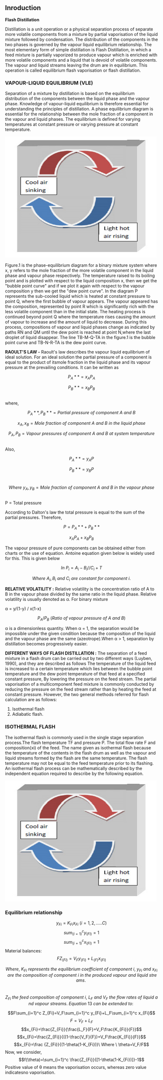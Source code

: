 ## Inroduction 

**Flash Distillation**

Distillation is a unit operation or a physical separation process of separate more volatile components from a mixture by partial vaporisation of the liquid mixture followed by condensation. The distribution of the components in the two phases is governed by the vapour liquid equilibrium relationship.
The most elementary form of simple distillation is Flash Distillation, in which a feed mixture is partially vaporized to produce vapour which is enriched with more volatile components and a liquid that is devoid of volatile components. The vapour and liquid streams leaving the drum are in equilibrium. This operation is called equilibrium flash vaporisation or flash distillation.
           

### VAPOUR-LIQUID EQUILIBRIUM (VLE)
Separation of a mixture by distillation is based on the equilibrium distribution of the components between the liquid phase and the vapour phase. Knowledge of vapour-liquid equilibrium is therefore essential for understanding the principles of distillation. A phase equilibrium diagram is essential for the relationship between the mole fraction of a component in the vapour and liquid phases. The equilibrium is defined for varying temperatures at constant pressure or varying pressure at constant temperature.
 
<img src="images/convection.jpg"  style="width:500px;height:400px;"/>
				
Figure.1 is the phase-equilibrium diagram for a binary mixture system where x, y refers to the mole fraction of the more volatile component in the liquid phase and vapour phase respectively. The temperature raised to its boiling point and is plotted with respect to the liquid composition x, then we get the "bubble point curve" and if we plot it again with respect to the vapour composition y then we get the "dew point curve". In the diagram P represents the sub-cooled liquid which is heated at constant pressure to point Q, where the first bubble of vapour appears. The vapour appeared has the composition, represented by point R which is significantly rich with the less volatile component than in the initial state. The heating process is continued beyond point Q where the temperature rises causing the amount of vapour to increase and the amount of liquid to decrease. During this process, compositions of vapour and liquid phases change as indicated by paths RN and QM until the dew point is reached at point N,where the last droplet of liquid disappear. The line TB-M-Q-TA in the figure.1 is the bubble point curve and TB-N-R-TA is the dew point curve.
                           
**RAOULT'S LAW -** Raoult's law describes the vapour liquid equilibrium of ideal solution. For an ideal solution the partial pressure of a component is equal to the product of itsmole fraction in the liquid phase and its vapour pressure at the prevailing conditions. It can be written as

$$P_A** = x_AP_A$$

$$P_B** = x_BP_B$$

<br>where,

$$P_A**, P_B** = Partial \ pressure \ of \ component \ A\  and\  B$$

$$x_A, x_B = Mole\  fraction\  of\  component\  A\  and\  B\  in\  the\  liquid\  phase$$

$$P_A, P_B = Vapour \ pressures\  of \ component\  A\  and\  B\  at\  system\  temperature$$

<br>Also,

$$P_A**= y_AP$$

$$P_B**= y_BP$$

<br>$$Where\ y_A, y_B = Mole\  fraction\  of\  component\  A\  and\  B\  in\  the\  vapour\  phase$$

<br>P = Total pressure</p>

According to Dalton's law the total pressure is equal to the sum of the partial pressures. Therefore,

$$P =P_A**+P_B**$$

$$x_AP_A+x_BP_B$$

The vapour pressure of pure components can be obtained either from charts or the use of equation. Antoine equation given below is widely used for this. This is given below

$$In \ P_i= A_i - B_i// C_i + T$$

$$Where\ A_i, B_i \ and\  C_i \ are\  constant\  for\  component\  i.$$

**RELATIVE VOLATILITY :** Relative volatility is the concentration ratio of A to B in the vapour phase divided by the same ratio in the liquid phase. Relative volatility is usually denoted as α. For binary mixture

α = y/(1-y) / x(1-x)

$$P_A/ P_B\  (Ratio \ of\  vapour \ pressure\  of \ A\  and\  B)$$

α is a dimensionless quantity. When α = 1, the separation would be impossible under the given condition because the composition of the liquid and the vapour phase are the same (azeotrope).When α > 1, separation by distillation becomes progressively easier. <br/>

**DIFFERENT WAYS OF FLASH DISTILLATION :** The separation of a feed mixture in a flash drum can be carried out by two different ways (Luyben, 1990), and they are described as follows
The temperature of the liquid feed is increased to a certain temperature which lies between the bubble point temperature and the dew point temperature of that feed at a specified constant pressure,
By lowering the pressure on the feed stream.
The partial vaporisation of a multicomponent feed mixture is commonly conducted by reducing the pressure on the feed stream rather than by heating the feed at constant pressure. However, the two general methods referred for flash calculation are as follows:

1. Isothermal flash
2. Adiabatic flash.

### ISOTHERMAL FLASH

The isothermal flash is commonly used in the single stage separation process.The flash temperature TF and pressure P. The total flow rate F and composition(xi) of the feed. The name given as isothermal flash because the temperature of the contents in the flash drum as well as the vapour and liquid streams formed by the flash are the same temperature. The flash temperature may not be equal to the feed temperature prior to its flashing. An isothermal flash process can be mathematically described by the independent equation required to describe by the following equation.

<img src="images/convection.jpg"  style="width:500px;height:400px;"/>

### Equilibrium relationship
$$y_{Fi}=K_{Fi} x_{Fi}\  ( i= 1,2,.....C)$$
$$sum_(i=1)^c y_(Fi)=1$$
$$sum_(i=1)^c x_(Fi)=1$$
Material balances:
$$FZ_(Fi) = V_Fy_(Fi) + L_(F)x_(Fi)$$

$$Where,\ K_{Fi}\  represents\  the\  equilibrium\  coefficient\  of\  component\  i,\ y_{Fi}\  and \ x_{Fi}\  are \ the\  composition\  of\  component\  i \ in\  the\  produced\  vapour\  and\  liquid\  streams.\ $$<br/>

$$Z_{Fi}\  the \ feed\  composition\  of\  component\  i,\ L_F \ and\  V_F \ the\  flow \ rates\  of\  liquid \ and \ vapour \ streams.\  Equation\  13\  can \ be\  extended\  to:\ $$

$$F\sum_{i=1}^c Z_{Fi}=V_F\sum_{i=1}^c y_{Fi}+L_F\sum_{i=1}^c x_{Fi}$$
$$F=V_F+L_F$$
$$x_{Fi}=\frac{Z_{Fi}}{\frac{L_F}{F}+V_F\frac{K_{Fi}}{F}}$$
$$x_{Fi}=\frac{Z_{Fi}}{((1-\frac{V_F}{F})+V_F\frac{K_{Fi}}{F}}$$
$$x_{Fi}=\frac {Z_{Fi}}{(1-\theta(1-K_{Fi})}\  Where \ \theta=V_F/F$$
Now, we consider,
$$f(\theta)=\sum_{i=1}^c \frac{Z_{Fi}}{[1-\theta(1-K_{Fi})]}-1$$
Positive value of θ means the vaporisation occurs, whereas zero value indicatesno vaporisation.
